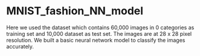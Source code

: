 # MNIST_fashion_NN_model
Here we used the dataset which contains 60,000 images in 0 categories as training set and 10,000 dataset as test set.
 The images are at 28 x 28 pixel resolution.
 We built a basic neural network model to classify the images accurately.
